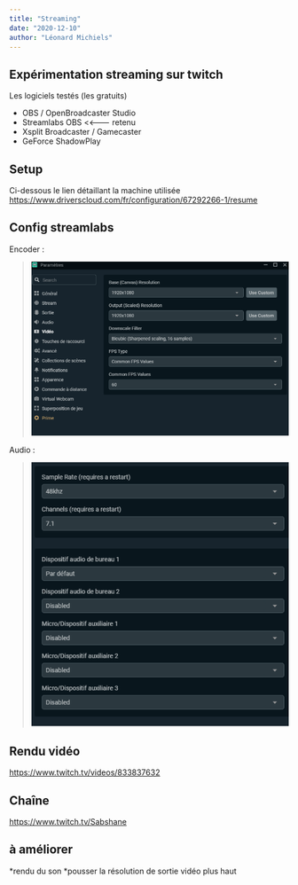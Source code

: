 ```yaml
---
title: "Streaming"
date: "2020-12-10"
author: "Léonard Michiels"
---
```


## Expérimentation streaming sur twitch

Les logiciels testés (les gratuits)
* OBS / OpenBroadcaster Studio
* Streamlabs OBS  <<--- retenu
* Xsplit Broadcaster / Gamecaster
* GeForce ShadowPlay

## Setup 
Ci-dessous le lien détaillant la machine utilisée
https://www.driverscloud.com/fr/configuration/67292266-1/resume

## Config streamlabs

Encoder :
> ![image-20201121140233260](/figures/encoder.png)

Audio :
> ![image-20201121140233260](/figures/audio.png)



## Rendu vidéo
https://www.twitch.tv/videos/833837632

## Chaîne
https://www.twitch.tv/Sabshane

## à améliorer
*rendu du son
*pousser la résolution de sortie vidéo plus haut